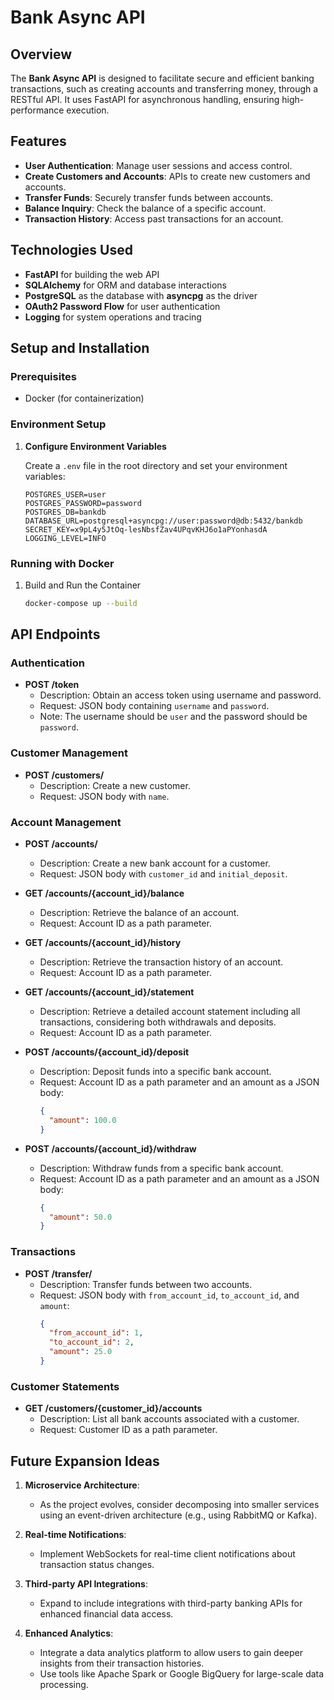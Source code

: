 # Bank Async API

## Overview

The **Bank Async API** is designed to facilitate secure and efficient banking transactions, such as creating accounts and transferring money, through a RESTful API. It uses FastAPI for asynchronous handling, ensuring high-performance execution.

## Features

- **User Authentication**: Manage user sessions and access control.
- **Create Customers and Accounts**: APIs to create new customers and accounts.
- **Transfer Funds**: Securely transfer funds between accounts.
- **Balance Inquiry**: Check the balance of a specific account.
- **Transaction History**: Access past transactions for an account.
  
## Technologies Used

- **FastAPI** for building the web API
- **SQLAlchemy** for ORM and database interactions
- **PostgreSQL** as the database with **asyncpg** as the driver
- **OAuth2 Password Flow** for user authentication
- **Logging** for system operations and tracing

## Setup and Installation

### Prerequisites

- Docker (for containerization)

### Environment Setup

1. **Configure Environment Variables**

   Create a `.env` file in the root directory and set your environment variables:

   ```env
   POSTGRES_USER=user
   POSTGRES_PASSWORD=password
   POSTGRES_DB=bankdb
   DATABASE_URL=postgresql+asyncpg://user:password@db:5432/bankdb
   SECRET_KEY=x9pL4y5JtOq-lesNbsfZav4UPqvKHJ6o1aPYonhasdA
   LOGGING_LEVEL=INFO
   ```

### Running with Docker

1. Build and Run the Container

   ```bash
   docker-compose up --build
   ```

## API Endpoints

### Authentication

- **POST /token**
  - Description: Obtain an access token using username and password.
  - Request: JSON body containing `username` and `password`.
  - Note: The username should be `user` and the password should be `password`.

### Customer Management

- **POST /customers/**
  - Description: Create a new customer.
  - Request: JSON body with `name`.

### Account Management

- **POST /accounts/**
  - Description: Create a new bank account for a customer.
  - Request: JSON body with `customer_id` and `initial_deposit`.
  
- **GET /accounts/{account_id}/balance**
  - Description: Retrieve the balance of an account.
  - Request: Account ID as a path parameter.

- **GET /accounts/{account_id}/history**
  - Description: Retrieve the transaction history of an account.
  - Request: Account ID as a path parameter.

- **GET /accounts/{account_id}/statement**
  - Description: Retrieve a detailed account statement including all transactions, considering both withdrawals and deposits.
  - Request: Account ID as a path parameter.

- **POST /accounts/{account_id}/deposit**
  - Description: Deposit funds into a specific bank account.
  - Request: Account ID as a path parameter and an amount as a JSON body:
    ```json
    {
      "amount": 100.0
    }
    ```

- **POST /accounts/{account_id}/withdraw**
  - Description: Withdraw funds from a specific bank account.
  - Request: Account ID as a path parameter and an amount as a JSON body:
    ```json
    {
      "amount": 50.0
    }
    ```

### Transactions

- **POST /transfer/**
  - Description: Transfer funds between two accounts.
  - Request: JSON body with `from_account_id`, `to_account_id`, and `amount`:
    ```json
    {
      "from_account_id": 1,
      "to_account_id": 2,
      "amount": 25.0
    }
    ```

### Customer Statements

- **GET /customers/{customer_id}/accounts**
  - Description: List all bank accounts associated with a customer.
  - Request: Customer ID as a path parameter.
## Future Expansion Ideas

1. **Microservice Architecture**:
   - As the project evolves, consider decomposing into smaller services using an event-driven architecture (e.g., using RabbitMQ or Kafka).

2. **Real-time Notifications**:
   - Implement WebSockets for real-time client notifications about transaction status changes.

3. **Third-party API Integrations**:
   - Expand to include integrations with third-party banking APIs for enhanced financial data access.

4. **Enhanced Analytics**:
   - Integrate a data analytics platform to allow users to gain deeper insights from their transaction histories.
   - Use tools like Apache Spark or Google BigQuery for large-scale data processing.
